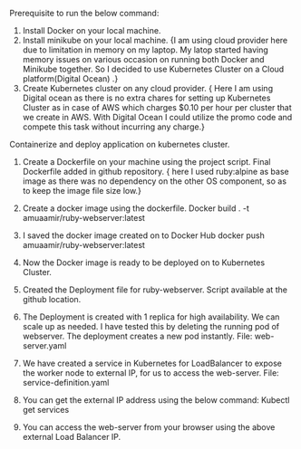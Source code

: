 Prerequisite to run the below command:
1)	Install Docker on your local machine.
2)	Install minikube on your local machine. {I am using cloud provider here due to limitation in memory on my laptop. My latop started having memory issues on various occasion on running both Docker and Minikube together. So I decided to use Kubernetes Cluster on a Cloud platform(Digital Ocean) .}
3)	Create Kubernetes cluster on any cloud provider. { Here I am using Digital ocean as there is no extra chares for setting up Kubernetes Cluster as in case of AWS which charges $0.10 per hour per cluster that we create in AWS. With Digital Ocean I could utilize the promo code and compete this task without incurring any charge.}


Containerize and deploy application on kubernetes cluster.
1)	Create a Dockerfile on your machine using the project script. Final Dockerfile added in github repository. { here I used ruby:alpine as base image as there was no dependency on the other OS component, so as to keep the image file size low.}

2)	Create a docker image using the dockerfile.
Docker build . -t amuaamir/ruby-webserver:latest

3)	I saved the docker image created on to Docker Hub
docker push amuaamir/ruby-webserver:latest

4)	Now the Docker image is ready to be deployed on to Kubernetes Cluster.

5)	Created the Deployment file for ruby-webserver. Script available at the github location.


6)	The Deployment is created with 1 replica for high availability. We can scale up as needed. I have tested this by deleting the running pod of webserver. The deployment creates a new pod instantly.
File: web-server.yaml

7)	We have created a service in Kubernetes for LoadBalancer to expose the worker node to external IP, for us to access the web-server.
File: service-definition.yaml 


8)	You can get the external IP address using the below command:
Kubectl get services

9)	You can access the web-server from your browser using the above external Load Balancer IP.
